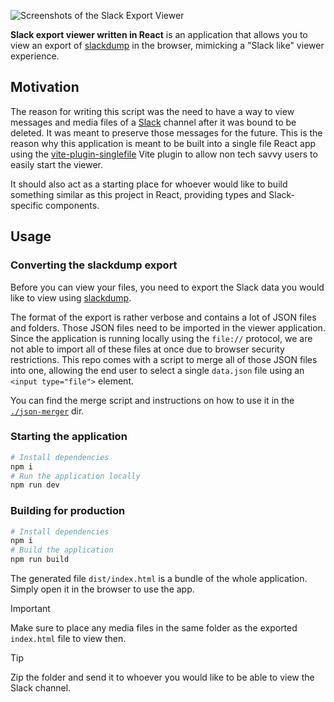 ![Screenshots of the Slack Export Viewer](.github/repo-header.png)

**Slack export viewer written in React** is an application that allows you to view an export of [slackdump](https://github.com/rusq/slackdump) in the browser, mimicking a "Slack like" viewer experience.


## Motivation

The reason for writing this script was the need to have a way to view messages and media files of a [Slack](https://slack.com/) channel after it was bound to be deleted. It was meant to preserve those messages for the future. This is the reason why this application is meant to be built into a single file React app using the [vite-plugin-singlefile](https://www.npmjs.com/package/vite-plugin-singlefile) Vite plugin to allow non tech savvy users to easily start the viewer.

It should also act as a starting place for whoever would like to build something similar as this project in React, providing types and Slack-specific components.


## Usage

### Converting the slackdump export
Before you can view your files, you need to export the Slack data you would like to view using [slackdump](https://github.com/rusq/slackdump).

The format of the export is rather verbose and contains a lot of JSON files and folders. Those JSON files need to be imported in the viewer application. Since the application is running locally using the `file://` protocol, we are not able to import all of these files at once due to browser security restrictions. This repo comes with a script to merge all of those JSON files into one, allowing the end user to select a single `data.json` file using an `<input type="file">` element.

You can find the merge script and instructions on how to use it in the [`./json-merger`](./json-merger) dir.

### Starting the application
```bash
# Install dependencies
npm i
# Run the application locally
npm run dev
```

### Building for production
```bash
# Install dependencies
npm i
# Build the application
npm run build
```

The generated file `dist/index.html` is a bundle of the whole application. Simply open it in the browser to use the app.

> [!IMPORTANT]  
> Make sure to place any media files in the same folder as the exported `index.html` file to view then.

> [!TIP]
> Zip the folder and send it to whoever you would like to be able to view the Slack channel.
